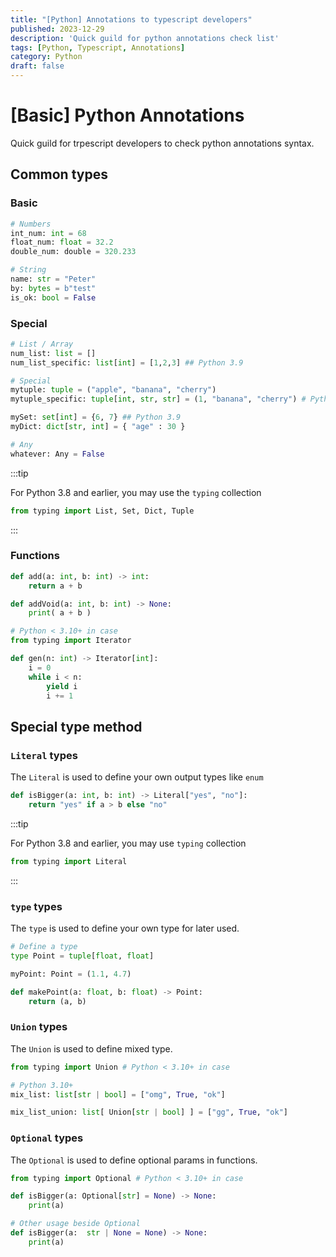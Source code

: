 ```yaml
---
title: "[Python] Annotations to typescript developers"
published: 2023-12-29
description: 'Quick guild for python annotations check list'
tags: [Python, Typescript, Annotations]
category: Python
draft: false
---
```


# [Basic] Python Annotations 

Quick guild for trpescript developers to check python annotations syntax.

## Common types

### Basic
```python
# Numbers
int_num: int = 68
float_num: float = 32.2
double_num: double = 320.233

# String
name: str = "Peter"
by: bytes = b"test"
is_ok: bool = False
```

### Special 
```python
# List / Array
num_list: list = []
num_list_specific: list[int] = [1,2,3] ## Python 3.9

# Special
mytuple: tuple = ("apple", "banana", "cherry")
mytuple_specific: tuple[int, str, str] = (1, "banana", "cherry") # Python 3.9+

mySet: set[int] = {6, 7} ## Python 3.9
myDict: dict[str, int] = { "age" : 30 }

# Any
whatever: Any = False
```

:::tip

For Python 3.8 and earlier, you may use the `typing` collection 
```python
from typing import List, Set, Dict, Tuple
```

:::

### Functions 
```python
def add(a: int, b: int) -> int:
    return a + b

def addVoid(a: int, b: int) -> None:
    print( a + b )

# Python < 3.10+ in case
from typing import Iterator 

def gen(n: int) -> Iterator[int]:
    i = 0
    while i < n:
        yield i
        i += 1
```

## Special type method

### `Literal` types
The `Literal` is used to define your own output types like `enum`

```python
def isBigger(a: int, b: int) -> Literal["yes", "no"]:
    return "yes" if a > b else "no"
```

:::tip

For Python 3.8 and earlier, you may use `typing` collection 
```python
from typing import Literal
```

:::

### `type` types
The `type` is used to define your own type for later used.

```python
# Define a type
type Point = tuple[float, float]

myPoint: Point = (1.1, 4.7)

def makePoint(a: float, b: float) -> Point:
    return (a, b)
```

### `Union` types
The `Union` is used to define mixed type.

```python
from typing import Union # Python < 3.10+ in case

# Python 3.10+
mix_list: list[str | bool] = ["omg", True, "ok"] 

mix_list_union: list[ Union[str | bool] ] = ["gg", True, "ok"]
```

### `Optional` types
The `Optional` is used to define optional params in functions.

```python
from typing import Optional # Python < 3.10+ in case

def isBigger(a: Optional[str] = None) -> None:
    print(a)

# Other usage beside Optional
def isBigger(a:  str | None = None) -> None:
    print(a)
```


